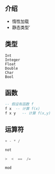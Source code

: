 ## 介绍

* 惰性加载
* 静态类型’

## 类型

```has
Int
Integer
Float
Double
Char
Bool
```

## 函数

```haskell
-- 假设有函数 f
f x  -- 计算 f(x)
f x y	-- 计算 f(x,y)
```

## 运算符

```java
+ - * /

not
    
>  <  ==  /=
    
mod    
```





